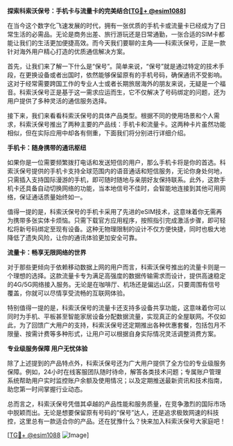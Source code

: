 **探索科索沃保号：手机卡与流量卡的完美结合[[TG💪+ @esim1088](https://t.me/s/esim1088)]**

在当今这个数字化飞速发展的时代，拥有一张优质的手机卡或流量卡已经成为了日常生活的必需品。无论是商务出差、旅行游玩还是日常通勤，一张合适的SIM卡都能让我们的生活更加便捷高效。而今天我们要聊的主角——科索沃保号，正是一款针对海外用户精心打造的优质通信解决方案。

首先，让我们来了解一下什么是“保号”。简单来说，“保号”就是通过特定的技术手段，在更换设备或者出国时，依然能够保留原有的手机号码，确保通讯不受影响。这对于经常需要跨国工作的专业人士或者长期旅居海外的朋友来说，无疑是一个福音。科索沃保号正是基于这一需求应运而生，它不仅解决了号码绑定的问题，还为用户提供了多种灵活的通信服务选择。

接下来，我们来看看科索沃保号的具体产品类型。根据不同的使用场景和个人需求，科索沃保号推出了两种主要的产品线：手机卡和流量卡。这两种卡片虽然功能相似，但在实际应用中却各有侧重，下面我们将分别进行详细介绍。

**手机卡：随身携带的通讯枢纽**

如果你是一位需要频繁拨打电话和发送短信的用户，那么手机卡将是你的首选。科索沃保号提供的手机卡支持全球范围内的语音通话和短信服务，无论你身处何地，只需插入支持国际漫游的手机，即可随时随地与亲朋好友保持联系。此外，这款手机卡还具备自动切换网络的功能，当本地信号不佳时，会智能地连接到其他可用网络，保证通话质量始终如一。

值得一提的是，科索沃保号的手机卡采用了先进的eSIM技术，这意味着你无需再为携带多张实体卡烦恼。只需下载官方应用程序，按照指引完成激活步骤，即可轻松将新号码绑定至现有设备。这种无物理限制的设计不仅方便快捷，同时也极大地降低了遗失风险，让你的通讯体验更加安全可靠。

**流量卡：畅享无限网络的世界**

对于那些更倾向于依赖移动数据上网的用户而言，科索沃保号推出的流量卡则是一个理想的选择。这款流量卡专为满足高强度的数据传输需求而设计，提供高速稳定的4G/5G网络接入服务。无论是在咖啡厅、机场还是偏远山区，只要周围有信号覆盖，你就可以尽情享受流畅的互联网体验。

特别值得一提的是，科索沃保号的流量卡还支持多设备共享功能，这意味着你可以同时为手机、平板甚至智能家居设备分配数据流量，实现真正的全屋联网。不仅如此，为了回馈广大用户的支持，科索沃保号还定期推出各种优惠套餐，包括包月不限量、按需计费等多种形式，让用户可以根据自身实际情况灵活调整消费方案。

**专业级服务保障 用户无忧体验**

除了上述提到的产品特点外，科索沃保号还为广大用户提供了全方位的专业级服务保障。例如，24小时在线客服团队随时待命，解答各类技术问题；专属账户管理系统帮助用户实时监控账户余额及使用情况；以及定期推送最新资讯和技术指南，助您第一时间掌握行业动态。

总而言之，科索沃保号凭借其卓越的产品性能和服务质量，在竞争激烈的国际市场中脱颖而出。无论是想要保留原有号码的“保号”达人，还是追求极致网速的科技控，这里总有一款适合你的产品。还在犹豫什么？快来加入科索沃保号大家庭吧！

[[TG💪+ @esim1088](https://t.me/s/esim1088) ![Image](https://i.postimg.cc/4NQfJmqS/Snipaste-2025-05-13-00-14-12.png)]
